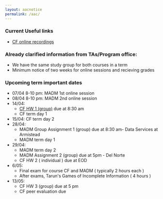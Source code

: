 ```yaml
---
layout: aacnotice
permalink: /aac/
---
```


### Current Useful links
 * [CF online recordings](https://drive.google.com/drive/folders/1X7yVbCScdB6gCNLyVEgFAQ7XfKT9nFCn)

### Already clarified information from TAs/Program office:
* We have the same study group for both courses in a term
* Minimum notice of two weeks for online sessions and recieving grades

### Upcoming term important dates
* 07/04 8-10 pm: MADM 1st online session
* 08/04 8-10 pm: MADM 2nd online session
* 14/04:
  * [CF HW 1 (group)](http://lms2.exchange.isb.edu/mod/resource/view.php?id=55501) due at 8:30 am
  * CF term day 1
* 15/04: CF term day 2
* 28/04:
  * MADM Group Assignment 1 (group) due at 8:30 am- Data Services at Armistead
  * MADM term day 1
* 29/04:
  * MADM term day 2
  * MADM Assignment 2 (group) due at 5pm - Del Norte 
  * CF HW 2 ( individual ) due at EOD
* 6/05:
  * Final exam for course CF and MADM ( typically 2 hours each )
  * After exams, Tarun's Games of Incomplete Information ( 4 hours )
* 13/05:
  * CF HW 3 (group) due at 5 pm
  * CF peer evaluation due
